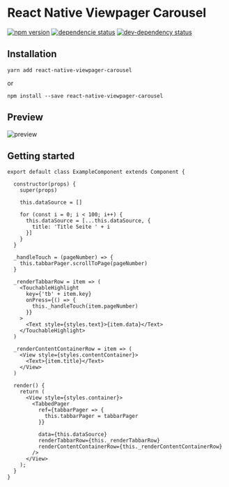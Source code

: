 # React Native Viewpager Carousel

[![npm version](https://badge.fury.io/js/react-native-viewpager-carousel.svg)](https://badge.fury.io/js/react-native-viewpager-carousel)
[![dependencie status](https://david-dm.org/tobiasMeinhardt/react-native-viewpager-carousel.svg)](https://david-dm.org/tobiasMeinhardt/react-native-viewpager-carousel)
[![dev-dependency status](https://david-dm.org/tobiasMeinhardt/react-native-viewpager-carousel/dev-status.svg)](https://david-dm.org/tobiasMeinhardt/react-native-viewpager-carousel?type=dev)



## Installation

```
yarn add react-native-viewpager-carousel
```
or 
```
npm install --save react-native-viewpager-carousel
```

## Preview

![preview](http://i.imgur.com/tJ7Xr5n.gif)

## Getting started

```
export default class ExampleComponent extends Component {

  constructor(props) {
    super(props)

    this.dataSource = []

    for (const i = 0; i < 100; i++) {
      this.dataSource = [...this.dataSource, {
        title: 'Title Seite ' + i
      }]
    }
  }

  _handleTouch = (pageNumber) => {
    this.tabbarPager.scrollToPage(pageNumber)
  }

  _renderTabbarRow = item => (
    <TouchableHighlight
      key={'tb' + item.key}
      onPress={() => {
        this._handleTouch(item.pageNumber)
      }}
    >
      <Text style={styles.text}>{item.data}</Text>
    </TouchableHighlight>
  )

  _renderContentContainerRow = item => (
    <View style={styles.contentContainer}>
      <Text>{item.title}</Text>
    </View>
  )

  render() {
    return (
      <View style={styles.container}>
        <TabbedPager
          ref={tabbarPager => {
            this.tabbarPager = tabbarPager
          }}

          data={this.dataSource}
          renderTabbarRow={this._renderTabbarRow}
          renderContentContainerRow={this._renderContentContainerRow}
        />
      </View>
    );
  }
}
```